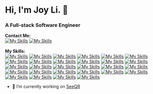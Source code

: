 # Hi, I'm Joy Li. 👋
### A Full-stack Software Engineer
**Contact Me:**
<br>
[![My Skills](https://skillicons.dev/icons?i=gmail&theme=light)](<lizhijiaocs@gmail.com>)
[![My Skills](https://skillicons.dev/icons?i=linkedin)](https://www.linkedin.com/in/joyzhijiaoli)
<br>
<br>
**My Skills:**
<br>
[![My Skills](https://skillicons.dev/icons?i=ts)](https://www.typescriptlang.org/)
[![My Skills](https://skillicons.dev/icons?i=js)](https://developer.mozilla.org/en-US/docs/Web/JavaScript)
[![My Skills](https://skillicons.dev/icons?i=py&theme=light)](https://www.python.org/)
[![My Skills](https://skillicons.dev/icons?i=react&theme=light)](https://react.dev/)
[![My Skills](https://skillicons.dev/icons?i=redux)](https://redux.js.org/)
[![My Skills](https://skillicons.dev/icons?i=nodejs&theme=light)](https://nodejs.org/en)
[![My Skills](https://skillicons.dev/icons?i=express&theme=light)](https://expressjs.com/)
[![My Skills](https://skillicons.dev/icons?i=aws&theme=light)](https://aws.amazon.com/)
[![My Skills](https://skillicons.dev/icons?i=babel&theme=light)](https://babeljs.io/)
[![My Skills](https://skillicons.dev/icons?i=html)](https://developer.mozilla.org/en-US/docs/Web/HTML)
[![My Skills](https://skillicons.dev/icons?i=css)](https://developer.mozilla.org/en-US/docs/Web/CSS)
[![My Skills](https://skillicons.dev/icons?i=sass)](https://sass-lang.com/)
[![My Skills](https://skillicons.dev/icons?i=docker)](https://www.docker.com/)
[![My Skills](https://skillicons.dev/icons?i=electron&theme=light)](https://www.electronjs.org/)
[![My Skills](https://skillicons.dev/icons?i=figma&theme=light)](https://www.figma.com/)
[![My Skills](https://skillicons.dev/icons?i=git)](https://git-scm.com/)
[![My Skills](https://skillicons.dev/icons?i=github)](https://github.com/)
[![My Skills](https://skillicons.dev/icons?i=jest)](https://jestjs.io/)
[![My Skills](https://skillicons.dev/icons?i=jquery)](https://jquery.com/)
[![My Skills](https://skillicons.dev/icons?i=materialui&theme=light)](https://mui.com/)
[![My Skills](https://skillicons.dev/icons?i=mongodb)](https://www.mongodb.com/)
[![My Skills](https://skillicons.dev/icons?i=npm&theme=light)](https://www.npmjs.com/)
[![My Skills](https://skillicons.dev/icons?i=postgres&theme=light)](https://www.postgresql.org/)
[![My Skills](https://skillicons.dev/icons?i=postman)](https://www.postman.com/)
[![My Skills](https://skillicons.dev/icons?i=tailwind&theme=light)](https://tailwindcss.com/)
[![My Skills](https://skillicons.dev/icons?i=ubuntu&theme=light)](https://ubuntu.com/)
[![My Skills](https://skillicons.dev/icons?i=vscode&theme=light)](https://code.visualstudio.com/)
[![My Skills](https://skillicons.dev/icons?i=webpack&theme=light)](https://webpack.js.org/)

- 🔭 I’m currently working on [SeeQR](https://github.com/open-source-labs/SeeQR)
<div align="left">
  <img src="https://komarev.com/ghpvc/?username=lovelyjoy1991&label=Profile%20views&color=0e75b6&style=flat" alt="" />
</div>
<!--
**lovelyjoy1991/lovelyjoy1991** is a ✨ _special_ ✨ repository because its `README.md` (this file) appears on your GitHub profile.

Here are some ideas to get you started:

- 🌱 I’m currently learning ...
- 👯 I’m looking to collaborate on ...
- 🤔 I’m looking for help with ...
- 💬 Ask me about ...
- 📫 How to reach me:
- 😄 Pronouns: ...
- ⚡ Fun fact: ...
-->
